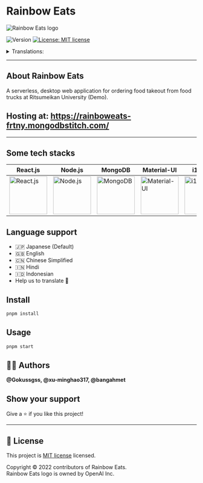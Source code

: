 # Rainbow Eats

<picture>
  <source media="(prefers-color-scheme: dark)" srcset="https://drive.google.com/uc?export=view&id=1gTvF5bbSxhNuFx-zgd22zUDi8GYQr6eW">
  <source media="(prefers-color-scheme: light)" srcset="https://drive.google.com/uc?export=view&id=17MNruDj4mLCikPxooVwhDAiQp8oU5qAO">
  <img alt="Rainbow Eats logo" src="https://drive.google.com/uc?export=view&id=17MNruDj4mLCikPxooVwhDAiQp8oU5qAO">
</picture>

<p>
  <img alt="Version" src="https://img.shields.io/github/package-json/v/xu-minghao317/rainbow-eats?style=flat-square" />
  <a href="https://github.com/xu-minghao317/rainbow-eats/blob/main/license" target="_blank">
    <img alt="License: MIT license" src="https://img.shields.io/github/license/xu-minghao317/rainbow-eats?style=flat-square" />
  </a>
</p>

<details>
<summary>Translations:</summary>

- [日本語](translations/README-ja.md)
- [中文版本](translations/README-cn.md)
  
</details>

---

## About Rainbow Eats
A serverless, desktop web application for ordering food takeout from food trucks at Ritsumeikan University (Demo).

## **Hosting at: https://rainboweats-frtny.mongodbstitch.com/**
---

## Some tech stacks
| React.js | Node.js | MongoDB | Material-UI | i18next | pnpm |
|---|---|---|---|---|---|
| <img alt="React.js" src="https://img.stackshare.io/service/1020/OYIaJ1KK.png" width="100" /> | <img alt="Node.js" src="https://img.stackshare.io/service/1011/n1JRsFeB_400x400.png" width="100" /> | <img alt="MongoDB" src="https://img.stackshare.io/service/1030/leaf-360x360.png" width="100" /> | <img alt="Material-UI" src="https://img.stackshare.io/service/1904/default_44d81cb9fadbc3688b7e91a6d5217d0ea5358b57.png" width="100" /> | <img alt="i18next" src="https://avatars.githubusercontent.com/u/8546082?s=200&v=4" width="100" /> | <img alt="pnpm" src="https://img.stackshare.io/service/10903/JLVo_YPe_400x400.jpg" width="100" /> |

## Language support
- 🇯🇵 Japanese (Default) 
- 🇬🇧 English
- 🇨🇳 Chinese Simplified
- 🇮🇳 Hindi
- 🇮🇩 Indonesian
- Help us to translate 👋

## Install
```sh
pnpm install
```

## Usage
```sh
pnpm start
```

## 🧑‍💻 Authors
**@Gokussgss, @xu-minghao317, @bangahmet**

## Show your support
Give a ⭐️ if you like this project!

---

## 📝 License
This project is [MIT license](https://github.com/xu-minghao317/rainbow-eats/blob/main/license) licensed.

Copyright © 2022 contributors of Rainbow Eats.  
Rainbow Eats logo is owned by OpenAI Inc.
